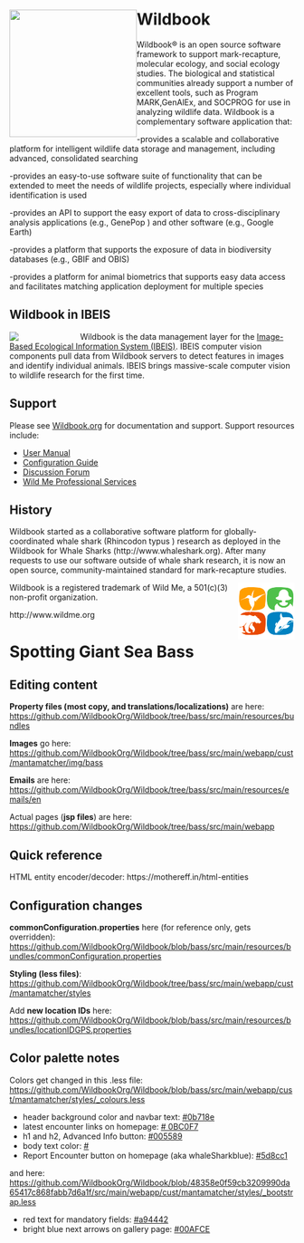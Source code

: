 
<h1><a href="http://www.ibeis.org"><img style="float: left;" align="middle" width="225px" height="225px" src="https://raw.githubusercontent.com/WildbookOrg/Wildbook/master/src/main/webapp/cust/mantamatcher/img/wildbook_logo.png"></a>Wildbook</h1>


 

Wildbook&reg; is an open source software framework to support mark-recapture, molecular ecology, and social ecology studies. The biological and statistical communities already support a number of excellent tools, such as Program MARK,GenAlEx, and SOCPROG for use in analyzing wildlife data. Wildbook is a complementary software application that:

-provides a scalable and collaborative platform for intelligent wildlife data storage and management, including advanced, consolidated searching

-provides an easy-to-use software suite of functionality that can be extended to meet the needs of wildlife projects, especially where individual identification is used

-provides an API to support the easy export of data to cross-disciplinary analysis applications (e.g., GenePop ) and other software (e.g., Google Earth)

-provides a platform that supports the exposure of data in biodiversity databases (e.g., GBIF and OBIS)

-provides a platform for animal biometrics that supports easy data access and facilitates matching application deployment for multiple species

<h2>Wildbook in IBEIS</h2>

<img width="125px" height="*" align="left" src="http://www.wildbook.org/lib/exe/fetch.php?w=200&tok=c557df&media=logo_400x4001.png" /> Wildbook is the data management layer for the <a href="http://www.ibeis.org">Image-Based Ecological Information System (IBEIS)</a>. IBEIS computer vision components pull data from Wildbook servers to detect features in images and identify individual animals. IBEIS brings massive-scale computer vision to wildlife research for the first time. 
<br />
<h2>Support</h2>

Please see <a href="http://www.wildbook.org">Wildbook.org</a> for documentation and support. Support resources include:
<ul>
<li><a href="http://www.wildbook.org/doku.php?id=documentation">User Manual</a></li>
<li><a href="http://www.wildbook.org/doku.php?id=configuration">Configuration Guide</a></li>
<li><a href="http://www.wildbook.org/forum">Discussion Forum</a></li>
<li><a href="http://www.wildme.org/services">Wild Me Professional Services</a></li>
</ul>

<h2>History</h2>
Wildbook started as a collaborative software platform for globally-coordinated whale shark (Rhincodon typus ) research as deployed in the Wildbook for Whale Sharks (http://www.whaleshark.org). After many requests to use our software outside of whale shark research, it is now an open source, community-maintained standard for mark-recapture studies.


<p><img style="float: right;" align="middle" src="src/main/webapp/images/wild-me-logo-only-100-100.png"> Wildbook is a registered trademark of Wild Me, a 501(c)(3) non-profit organization.</p> http://www.wildme.org

<h1>Spotting Giant Sea Bass</h1>

<h2>Editing content</h2>

**Property files (most copy, and translations/localizations)** are here: https://github.com/WildbookOrg/Wildbook/tree/bass/src/main/resources/bundles

**Images** go here: https://github.com/WildbookOrg/Wildbook/tree/bass/src/main/webapp/cust/mantamatcher/img/bass

**Emails** are here: https://github.com/WildbookOrg/Wildbook/tree/bass/src/main/resources/emails/en

Actual pages (**jsp files**) are here: https://github.com/WildbookOrg/Wildbook/tree/bass/src/main/webapp

<h2> Quick reference </h2>
HTML entity encoder/decoder: https://mothereff.in/html-entities

<h2>Configuration changes</h2>

**commonConfiguration.properties** here (for reference only, gets overridden): https://github.com/WildbookOrg/Wildbook/blob/bass/src/main/resources/bundles/commonConfiguration.properties

**Styling (less files)**: https://github.com/WildbookOrg/Wildbook/tree/bass/src/main/webapp/cust/mantamatcher/styles

Add **new location IDs** here: https://github.com/WildbookOrg/Wildbook/blob/bass/src/main/resources/bundles/locationIDGPS.properties

<h2>Color palette notes</h2>

Colors get changed in this .less file: https://github.com/WildbookOrg/Wildbook/blob/bass/src/main/webapp/cust/mantamatcher/styles/_colours.less

<ul>
 <li>header background color and navbar text: <a href="https://www.colorhexa.com/0b718e">#0b718e</a>  </li>
 <li>latest encounter links on homepage: <a href="https://www.colorhexa.com/0BC0F7"># 0BC0F7</a>  </li>
<li>h1 and h2, Advanced Info button: <a href="https://www.colorhexa.com/005589">#005589</a>  </li>
 <li>body text color: <a href="https://www.colorhexa.com/">#</a>  </li>
 <li>Report Encounter button on homepage (aka whaleSharkblue): <a href="https://www.colorhexa.com/5d8cc1">#5d8cc1</a>  </li>
 
 </ul>

and here: https://github.com/WildbookOrg/Wildbook/blob/48358e0f59cb3209990da65417c868fabb7d6a1f/src/main/webapp/cust/mantamatcher/styles/_bootstrap.less

<ul>
<li>red text for mandatory fields: <a href="https://www.colorhexa.com/a94442">#a94442</a>  </li>
<li>bright blue next arrows on gallery page: <a href="https://www.colorhexa.com/00AFCE">#00AFCE</a>  </li>
  
 </ul>

